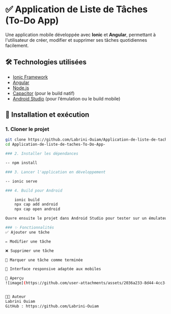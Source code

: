 # ✅ Application de Liste de Tâches (To-Do App)

Une application mobile développée avec **Ionic** et **Angular**, permettant à l'utilisateur de créer, modifier et supprimer ses tâches quotidiennes facilement.

## 🛠️ Technologies utilisées

- [Ionic Framework](https://ionicframework.com/)
- [Angular](https://angular.io/)
- [Node.js](https://nodejs.org/)
- [Capacitor](https://capacitorjs.com/) (pour le build natif)
- [Android Studio](https://developer.android.com/studio) (pour l’émulation ou le build mobile)

## 🚀 Installation et exécution

### 1. Cloner le projet

```bash
git clone https://github.com/Labrini-Ouiam/Application-de-liste-de-taches-To-Do-App-.git
cd Application-de-liste-de-taches-To-Do-App-

### 2. Installer les dépendances

-- npm install

### 3. Lancer l'application en développement

-- ionic serve

### 4. Build pour Android

    ionic build
    npx cap add android
    npx cap open android

Ouvre ensuite le projet dans Android Studio pour tester sur un émulateur ou un vrai appareil.

### ✨ Fonctionnalités
✅ Ajouter une tâche

✏️ Modifier une tâche

❌ Supprimer une tâche

🔄 Marquer une tâche comme terminée

📱 Interface responsive adaptée aux mobiles

📸 Aperçu
![image](https://github.com/user-attachments/assets/2036a233-8d44-4cc3-83f6-5fc8b143df81)


🧑‍💻 Auteur
Labrini Ouiam
GitHub : https://github.com/Labrini-Ouiam 
